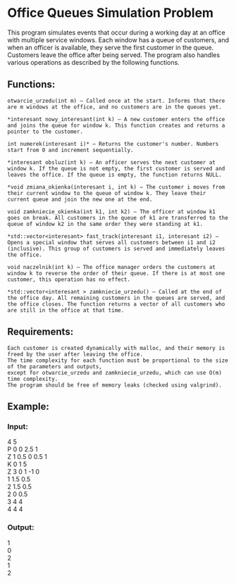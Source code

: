 # Office Queues Simulation Problem

This program simulates events that occur during a working day at an office with multiple service windows. Each window has a queue of customers, and when an officer is available, they serve the first customer in the queue. Customers leave the office after being served. The program also handles various operations as described by the following functions.
## Functions:

    otwarcie_urzedu(int m) – Called once at the start. Informs that there are m windows at the office, and no customers are in the queues yet.

    *interesant nowy_interesant(int k) – A new customer enters the office and joins the queue for window k. This function creates and returns a pointer to the customer.

    int numerek(interesant i)* – Returns the customer's number. Numbers start from 0 and increment sequentially.

    *interesant obsluz(int k) – An officer serves the next customer at window k. If the queue is not empty, the first customer is served and leaves the office. If the queue is empty, the function returns NULL.

    *void zmiana_okienka(interesant i, int k) – The customer i moves from their current window to the queue of window k. They leave their current queue and join the new one at the end.

    void zamkniecie_okienka(int k1, int k2) – The officer at window k1 goes on break. All customers in the queue of k1 are transferred to the queue of window k2 in the same order they were standing at k1.

    *std::vector<interesant> fast_track(interesant i1, interesant i2) – Opens a special window that serves all customers between i1 and i2 (inclusive). This group of customers is served and immediately leaves the office.

    void naczelnik(int k) – The office manager orders the customers at window k to reverse the order of their queue. If there is at most one customer, this operation has no effect.

    *std::vector<interesant > zamkniecie_urzedu() – Called at the end of the office day. All remaining customers in the queues are served, and the office closes. The function returns a vector of all customers who are still in the office at that time.

## Requirements:

    Each customer is created dynamically with malloc, and their memory is freed by the user after leaving the office.
    The time complexity for each function must be proportional to the size of the parameters and outputs,  
    except for otwarcie_urzedu and zamkniecie_urzedu, which can use O(m) time complexity.
    The program should be free of memory leaks (checked using valgrind).

## Example:

### Input:

4 5  
P 0 0 2.5 1  
Z 1 0.5 0 0.5 1  
K 0 1 5  
Z 3 0 1 -1 0  
1 1.5 0.5  
2 1.5 0.5  
2 0 0.5  
3 4 4  
4 4 4  

### Output:

1  
0  
2  
1  
2  
